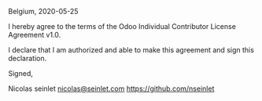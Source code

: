 Belgium, 2020-05-25

I hereby agree to the terms of the Odoo Individual Contributor License
Agreement v1.0.

I declare that I am authorized and able to make this agreement and sign this
declaration.

Signed,

Nicolas seinlet nicolas@seinlet.com https://github.com/nseinlet

